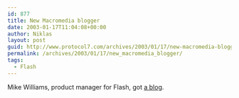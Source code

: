 ```yaml
---
id: 877
title: New Macromedia blogger
date: 2003-01-17T11:04:08+00:00
author: Niklas
layout: post
guid: http://www.protocol7.com/archives/2003/01/17/new-macromedia-blogger/
permalink: /archives/2003/01/17/new_macromedia_blogger/
tags:
  - Flash
---
```

<div class='microid-95c0eb69aebfcf781f5c4845c4dab14af409c39c'>
  <p>
    Mike Williams, product manager for Flash, got <a href="http://www.markme.com/mwilliams/">a blog</a>.
  </p>
</div>